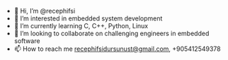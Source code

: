 - 👋 Hi, I’m @recephifsi
- 👀 I’m interested in embedded system development
- 🌱 I’m currently learning C, C++, Python, Linux
- 💞️ I’m looking to collaborate on challenging engineers in embedded software
- 📫 How to reach me recephifsidursunust@gmail.com, +905412549378

<!---
recephifsi/recephifsi is a ✨ special ✨ repository because its `README.md` (this file) appears on your GitHub profile.
You can click the Preview link to take a look at your changes.
--->
